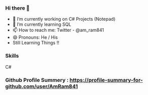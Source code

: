 ### Hi there 👋

- 🔭 I’m currently working on C# Projects (Notepad)
- 🌱 I’m currently learning SQL
- 📫 How to reach me: Twitter - @am_ram841
- 😄 Pronouns: He / His 
-  Still Learning Things !! 
### Skills
C#
### Github Profile Summery : https://profile-summary-for-github.com/user/AmRam841
